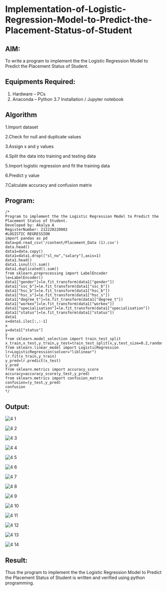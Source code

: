 # Implementation-of-Logistic-Regression-Model-to-Predict-the-Placement-Status-of-Student

## AIM:
To write a program to implement the the Logistic Regression Model to Predict the Placement Status of Student.

## Equipments Required:
1. Hardware – PCs
2. Anaconda – Python 3.7 Installation / Jupyter notebook

## Algorithm
1.Import dataset

2.Check for null and duplicate values

3.Assign x and y values

4.Split the data into training and testing data

5.Import logistic regression and fit the training data

6.Predict y value

7.Calculate accuracy and confusion matrix

## Program:
```
/*
Program to implement the the Logistic Regression Model to Predict the Placement Status of Student.
Developed by: Akalya A
RegisterNumber: 212220220002
#LOGISTIC REGRESSION
import pandas as pd
data=pd.read_csv('/content/Placement_Data (1).csv')
data.head()
data1=data.copy()
data1=data1.drop(["sl_no","salary"],axis=1)
data1.head()
data1.isnull().sum()
data1.duplicated().sum()
from sklearn.preprocessing import LabelEncoder
le=LabelEncoder()
data1["gender"]=le.fit_transform(data1["gender"])
data1["ssc_b"]=le.fit_transform(data1["ssc_b"])
data1["hsc_b"]=le.fit_transform(data1["hsc_b"])
data1["hsc_s"]=le.fit_transform(data1["hsc_s"])
data1["degree_t"]=le.fit_transform(data1["degree_t"])
data1["workex"]=le.fit_transform(data1["workex"])
data1["specialisation"]=le.fit_transform(data1["specialisation"])
data1["status"]=le.fit_transform(data1["status"])
data1
x=data1.iloc[:,:-1]
x
y=data1["status"]
y
from sklearn.model_selection import train_test_split
x_train,x_test,y_train,y_test=train_test_split(x,y,test_size=0.2,random_state=0)
from sklearn.linear_model import LogisticRegression
lr=LogisticRegression(solver="liblinear")
lr.fit(x_train,y_train)
y_pred=lr.predict(x_test)
y_pred
from sklearn.metrics import accuracy_score
accuracy=accuracy_score(y_test,y_pred)
from sklearn.metrics import confusion_matrix
confusion=(y_test,y_pred)
confusion
*/
```

## Output:
![4 1](https://user-images.githubusercontent.com/114275126/204471978-1ed96931-1b7a-4e61-92f2-cc3996d72451.PNG)

![4 2](https://user-images.githubusercontent.com/114275126/204472038-3d17aa30-0d9a-4be2-b590-b7c840ba1d72.PNG)

![4 3](https://user-images.githubusercontent.com/114275126/204472134-b251be78-170c-4931-b813-7da093972e03.PNG)

![4 4](https://user-images.githubusercontent.com/114275126/204472191-99746d4b-3427-43b6-92e3-90d62b6841da.PNG)

![4 5](https://user-images.githubusercontent.com/114275126/204472270-b18a5e6d-0700-4bcb-b096-d1b24f5551bc.PNG)

![4 6](https://user-images.githubusercontent.com/114275126/204472326-9951bc24-52c7-4549-8904-27cb6b0a2a6e.PNG)

![4 7](https://user-images.githubusercontent.com/114275126/204472384-0572d90a-63cf-4762-903f-c766c083a77b.PNG)

![4 8](https://user-images.githubusercontent.com/114275126/204472427-1995b95e-a3f3-4dce-8c81-4fce3aadd6d1.PNG)

![4 9](https://user-images.githubusercontent.com/114275126/204472532-78e4ccd9-affe-4f09-9257-b138f44e4903.PNG)

![4 10](https://user-images.githubusercontent.com/114275126/204472580-2358891c-6b12-4705-a869-f92a271297ef.PNG)

![4 11](https://user-images.githubusercontent.com/114275126/204472639-debca8f3-bb3a-4606-86e1-02df5fae1e7a.PNG)

![4 12](https://user-images.githubusercontent.com/114275126/204472652-31c389d6-4773-42e8-986e-211d6e7d93ee.PNG)

![4 13](https://user-images.githubusercontent.com/114275126/204472762-2066942f-686e-476f-b9bc-2356435b82f0.PNG)

![4 14](https://user-images.githubusercontent.com/114275126/204473217-8eb4ff02-6a40-4b80-a9f5-22e71776c5e6.PNG)


## Result:
Thus the program to implement the the Logistic Regression Model to Predict the Placement Status of Student is written and verified using python programming.

